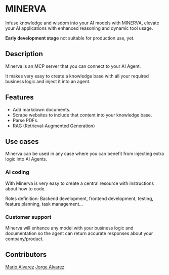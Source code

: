 # MINERVA

Infuse knowledge and wisdom into your AI models with MINERVA, elevate your AI applications with enhanced reasoning and dynamic tool usage.

**Early development stage** not suitable for production use, yet.

## Description

Minerva is an MCP server that you can connect to your AI Agent. 

It makes very easy to create a knowledge base with all your required business logic and inject it into an agent.

## Features

* Add markdown documents.
* Scrape websites to include that content into your knowledge base.
* Parse PDFs.
* RAG (Retrieval-Augmented Generation) 

## Use cases

Minerva can be used in any case where you can benefit from injecting extra logic into AI Agents.  

### AI coding 

With Minerva is very easy to create a central resource with instructions about how to code. 

Roles definition: Backend development, frontend development, testing, feature planning, task management...

### Customer support

Minerva will enhance any model with your business logic and documentation so the agent can return accurate responses about your company/product.

## Contributors

[Mario Alvarez](https://github.com/marioalna)
[Jorge Alvarez](https://github.com/jorgegorka)
